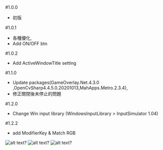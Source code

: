 #1.0.0
- 初版

#1.0.1
- 各種優化,
- Add ON/OFF btn

#1.0.2
- Add ActiveWindowTitle setting

#1.1.0
- Update packages(GameOverlay.Net.4.3.0 ,OpenCvSharp4.4.5.0.20201013,MahApps.Metro.2.3.4),
- 修正關閉後未停止的問題

#1.2.0
- Change Win input library (WindowsInputLibrary > InputSimulator 1.04)

#1.2.2
- add ModifierKey & Match RGB

![alt text?]( https://github.com/gemilepus/ScriptTool/blob/master/test.png)
![alt text?](https://github.com/gemilepus/ScriptTool/blob/master/Cover-2.png)
![alt text?](https://github.com/gemilepus/Script_Lite/blob/master/cover.png)
